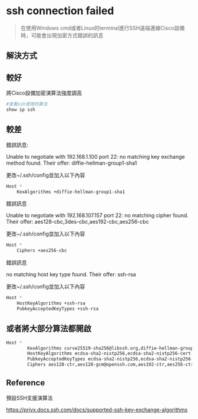 # ssh connection failed #

>在使用Windows cmd或者Linux的terminal進行SSH遠端連線Cisco設備時，可能會出現加密方式錯誤的訊息

## 解決方式 ##

## 較好 ##

將Cisco設備加密演算法強度調高

```bash
#查看ssh使用的算法
show ip ssh 

```

## 較差 ##

錯誤訊息:

Unable to negotiate with 192.168.1.100 port 22: no matching key exchange method found. Their offer: diffie-hellman-group1-sha1

更改~/.ssh/config並加入以下內容

```bash
Host *
    KexAlgorithms +diffie-hellman-group1-sha1
```

錯誤訊息

Unable to negotiate with 192.168.107.157 port 22: no matching cipher found. Their offer: aes128-cbc,3des-cbc,aes192-cbc,aes256-cbc

更改~/.ssh/config並加入以下內容

```bash
Host *
    Ciphers +aes256-cbc 
```

錯誤訊息

no matching host key type found. Their offer: ssh-rsa 

更改~/.ssh/config並加入以下內容

```bash
Host *
    HostKeyAlgorithms +ssh-rsa
    PubkeyAcceptedKeyTypes +ssh-rsa
```

## 或者將大部分算法都開啟 ##

```bash
Host *
        KexAlgorithms curve25519-sha256@libssh.org,diffie-hellman-group14-sha1,ecdh-sha2-nistp256,ecdh-sha2-nistp384,diffie-hellman-group1-sha1,diffie-hellman-group-exchange-sha1,diffie-hellman-group-exchange-sha256
        HostKeyAlgorithms ecdsa-sha2-nistp256,ecdsa-sha2-nistp256-cert-v01@openssh.com,ecdsa-sha2-nistp384,ecdsa-sha2-nistp384-cert-v01@openssh.com,ecdsa-sha2-nistp521,ecdsa-sha2-nistp521-cert-v01@openssh.com,ssh-ed25519,ssh-ed25519-cert-v01@openssh.com,ssh-dss-cert-v01@openssh.com,ssh-rsa,ssh-rsa-cert-v01@openssh.com
        PubkeyAcceptedKeyTypes ecdsa-sha2-nistp256,ecdsa-sha2-nistp256-cert-v01@openssh.com,ecdsa-sha2-nistp384,ecdsa-sha2-nistp384-cert-v01@openssh.com,ecdsa-sha2-nistp521,ecdsa-sha2-nistp521-cert-v01@openssh.com,ssh-ed25519,ssh-ed25519-cert-v01@openssh.com,ssh-dss-cert-v01@openssh.com,ssh-rsa,ssh-rsa-cert-v01@openssh.com
        Ciphers aes128-ctr,aes128-gcm@openssh.com,aes192-ctr,aes256-ctr,chacha20-poly1305@openssh.com,aes128-cbc,3des-cbc
```

## Reference ##

預設SSH支援演算法

https://privx.docs.ssh.com/docs/supported-ssh-key-exchange-algorithms



